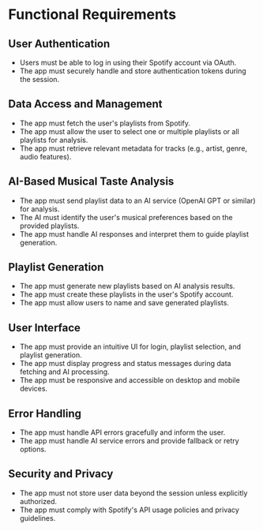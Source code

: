 # Functional Requirements

## User Authentication

- Users must be able to log in using their Spotify account via OAuth.
- The app must securely handle and store authentication tokens during the session.

## Data Access and Management

- The app must fetch the user's playlists from Spotify.
- The app must allow the user to select one or multiple playlists or all playlists for analysis.
- The app must retrieve relevant metadata for tracks (e.g., artist, genre, audio features).

## AI-Based Musical Taste Analysis

- The app must send playlist data to an AI service (OpenAI GPT or similar) for analysis.
- The AI must identify the user's musical preferences based on the provided playlists.
- The app must handle AI responses and interpret them to guide playlist generation.

## Playlist Generation

- The app must generate new playlists based on AI analysis results.
- The app must create these playlists in the user's Spotify account.
- The app must allow users to name and save generated playlists.

## User Interface

- The app must provide an intuitive UI for login, playlist selection, and playlist generation.
- The app must display progress and status messages during data fetching and AI processing.
- The app must be responsive and accessible on desktop and mobile devices.

## Error Handling

- The app must handle API errors gracefully and inform the user.
- The app must handle AI service errors and provide fallback or retry options.

## Security and Privacy

- The app must not store user data beyond the session unless explicitly authorized.
- The app must comply with Spotify's API usage policies and privacy guidelines.
